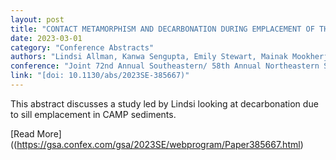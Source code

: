 ```yaml
---
layout: post
title: "CONTACT METAMORPHISM AND DECARBONATION DURING EMPLACEMENT OF THE CENTRAL ATLANTIC MAGMATIC PROVINCE, FLORIDA"
date: 2023-03-01
category: "Conference Abstracts"
authors: "Lindsi Allman, Kanwa Sengupta, Emily Stewart, Mainak Mookherjee, Abhisek Base"
conference: "Joint 72nd Annual Southeastern/ 58th Annual Northeastern Section Meeting - 2023"
link: "[doi: 10.1130/abs/2023SE-385667)"
---
```


This abstract discusses a study led by Lindsi looking at decarbonation due to sill emplacement in CAMP sediments.

[Read More]((https://gsa.confex.com/gsa/2023SE/webprogram/Paper385667.html)
